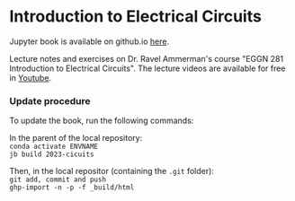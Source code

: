 # Introduction to Electrical Circuits

Jupyter book is available on github.io [here](https://hrstnikolov.github.io/2023-cicuits/intro.html).

Lecture notes and exercises on Dr. Ravel Ammerman's course "EGGN 281 Introduction to Electrical Circuits". The lecture videos are available for free in [Youtube](https://www.youtube.com/watch?v=IRgZ-puZjfA).

### Update procedure

To update the book, run the following commands:

In the parent of the local repository:  
`conda activate ENVNAME`  
`jb build 2023-cicuits`  

Then, in the local repositor (containing the `.git` folder):  
`git add, commit and push`  
`ghp-import -n -p -f _build/html`  